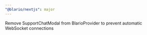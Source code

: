 ```yaml
---
"@blario/nextjs": major
---
```


Remove SupportChatModal from BlarioProvider to prevent automatic WebSocket connections